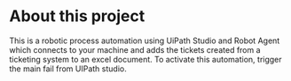 # About this project

  This is a robotic process automation using UiPath Studio and Robot Agent which connects to your machine and adds the tickets created from a ticketing system to an excel document. 
  To activate this automation, trigger the main fail from UIPath studio.